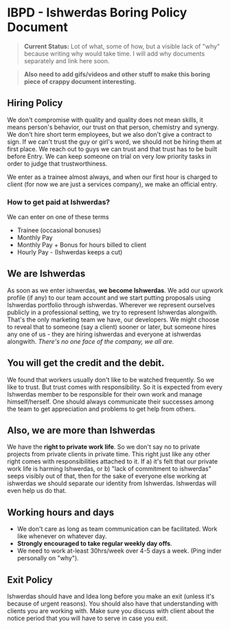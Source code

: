 # IBPD - Ishwerdas Boring Policy Document


> **Current Status:** Lot of what, some of how, but a visible lack of "why" because writing why would take time. I will add why documents separately and link here soon.

> **Also need to add gifs/videos and other stuff to make this boring piece of crappy document interesting.**


## Hiring Policy
We don't compromise with quality and quality does not mean skills, it means person's behavior, our trust on that person, chemistry and synergy. We don't hire short term employees, but we also don't give a contract to sign. If we can't trust the guy or girl's word, we should not be hiring them at first place. We reach out to guys we can trust and that trust has to be built before Entry. We can keep someone on trial on very low priority tasks in order to judge that trustworthiness.

We enter as a trainee almost always, and when our first hour is charged to client (for now we are just a services company), we make an official entry. 

### How to get paid at Ishwerdas?
We can enter on one of these terms
* Trainee (occasional bonuses)
* Monthly Pay 
* Monthly Pay + Bonus for hours billed to client
* Hourly Pay - (Ishwerdas keeps a cut)


## We are Ishwerdas 
As soon as we enter ishwerdas, **we become Ishwerdas**. We add our upwork profile (if any) to our team account and we start putting proposals using Ishwerdas portfolio through ishwerdas. Wherever we represent ourselves publicly in a professional setting, we try to represent Ishwerdas alongwith. That's the only marketing team we have, our developers. We might choose to reveal that to someone (say a client) sooner or later, but someone hires any one of us - they are hiring ishwerdas and everyone at ishwerdas alongwith. *There's no one face of the company, we all are.*

## You will get the credit and the debit.  
We found that workers usually don't like to be watched frequently. So we like to trust. But trust comes with responsibility. So it is expected from every Ishwerdas member to be responsible for their own work and manage himself/herself. One should always communicate their successes among the team to get appreciation and problems to get help from others.

## Also, we are more than Ishwerdas
We have the **right to private work life**. So we don't say no to private projects from private clients in private time. This right just like any other right comes with responsibilities attached to it. If 
a) it's felt that our private work life is harming Ishwerdas, or 
b) "lack of commitment to ishwerdas" seeps visibly out of that, 
then for the sake of everyone else working at ishwerdas we should separate our identity from Ishwerdas. Ishwerdas will even help us do that.

## Working hours and days
* We don't care as long as team communication can be facilitated. Work like whenever on whatever day.
* **Strongly encouraged to take regular weekly day offs**.
* We need to work at-least 30hrs/week over 4-5 days a week. (Ping inder personally on "why").

## Exit Policy
Ishwerdas should have and Idea long before you make an exit (unless it's because of urgent reasons). You should also have that understanding with clients you are working with. Make sure you discuss with client about the notice period that you will have to serve in case you exit. 
